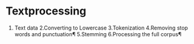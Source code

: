 # Textprocessing
1. Text data
2.Converting to Lowercase
3.Tokenization
4.Removing stop words and punctuation¶
5.Stemming
6.Processing the full corpus¶
